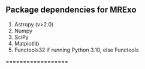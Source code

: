 ﻿
## **Package dependencies for MRExo**

1. Astropy (v>2.0)
2. Numpy 
3. SciPy
4. Matplotlib
5. Functools32 if running Python 3.10, else Functools

==================